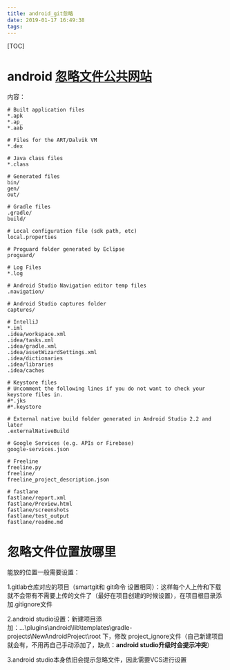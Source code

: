 ```yaml
---
title: android_git忽略
date: 2019-01-17 16:49:38
tags:
---
```


[TOC]

# android [忽略文件公共网站](https://github.com/github/gitignore/blob/master/Android.gitignore)

内容：

```
# Built application files
*.apk
*.ap_
*.aab

# Files for the ART/Dalvik VM
*.dex

# Java class files
*.class

# Generated files
bin/
gen/
out/

# Gradle files
.gradle/
build/

# Local configuration file (sdk path, etc)
local.properties

# Proguard folder generated by Eclipse
proguard/

# Log Files
*.log

# Android Studio Navigation editor temp files
.navigation/

# Android Studio captures folder
captures/

# IntelliJ
*.iml
.idea/workspace.xml
.idea/tasks.xml
.idea/gradle.xml
.idea/assetWizardSettings.xml
.idea/dictionaries
.idea/libraries
.idea/caches

# Keystore files
# Uncomment the following lines if you do not want to check your keystore files in.
#*.jks
#*.keystore

# External native build folder generated in Android Studio 2.2 and later
.externalNativeBuild

# Google Services (e.g. APIs or Firebase)
google-services.json

# Freeline
freeline.py
freeline/
freeline_project_description.json

# fastlane
fastlane/report.xml
fastlane/Preview.html
fastlane/screenshots
fastlane/test_output
fastlane/readme.md
```

# 忽略文件位置放哪里

能放的位置一般需要设置：

1.gitlab仓库对应的项目（smartgit和 git命令 设置相同）：这样每个人上传和下载就不会带有不需要上传的文件了（最好在项目创建的时候设置），在项目根目录添加.gitignore文件

2.android studio设置：新建项目添加：...\plugins\android\lib\templates\gradle-projects\NewAndroidProject\root 下，修改 project_ignore文件（自己新建项目就会有，不用再自己手动添加了，缺点：**android studio升级时会提示冲突**）

3.android studio本身依旧会提示忽略文件，因此需要VCS进行设置